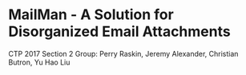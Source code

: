 # MailMan - A Solution for Disorganized Email Attachments
CTP 2017 Section 2 Group: Perry Raskin, Jeremy Alexander, Christian Butron, Yu Hao Liu

